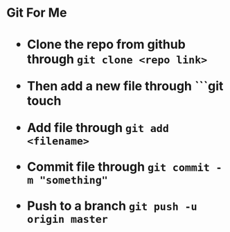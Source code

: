 <h1> Git For Me <h1>
  
 - Clone the repo from github through ```git clone <repo link>```
 
 - Then add a new file through ```git touch <filename>
 
 - Add file through ```git add <filename>```
 
 - Commit file through ```git commit -m "something"```
 
 - Push to a branch  ```git push -u origin master```
